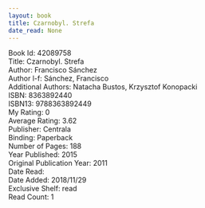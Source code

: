 ```yaml
---
layout: book
title: Czarnobyl. Strefa
date_read: None
---
```


Book Id: 42089758<br />
Title: Czarnobyl. Strefa<br />
Author: Francisco Sánchez<br />
Author l-f: Sánchez, Francisco<br />
Additional Authors: Natacha Bustos, Krzysztof Konopacki<br />
ISBN: 8363892440<br />
ISBN13: 9788363892449<br />
My Rating: 0<br />
Average Rating: 3.62<br />
Publisher: Centrala<br />
Binding: Paperback<br />
Number of Pages: 188<br />
Year Published: 2015<br />
Original Publication Year: 2011<br />
Date Read: <br />
Date Added: 2018/11/29<br />
Exclusive Shelf: read<br />
Read Count: 1<br />

